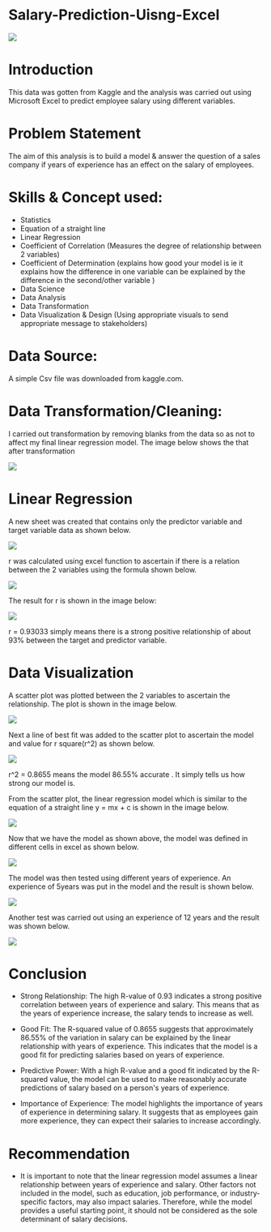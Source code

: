 # Salary-Prediction-Uisng-Excel

![](Salary_Prediction_Image.jpg)


# Introduction

This data was gotten from Kaggle and the analysis was carried out using Microsoft Excel to predict employee salary using different variables. 

# Problem Statement 

The aim of this analysis is to build a model & answer the question of a sales company if years of experience has an effect on the salary of employees.

# Skills & Concept used:

- Statistics
- Equation of a straight line
- Linear Regression
- Coefficient of Correlation (Measures the degree of relationship between 2 variables)
- Coefficient of Determination (explains how good your model is ie it explains how the difference in one variable can be explained by the difference in the second/other variable )
- Data Science
- Data Analysis
- Data Transformation
- Data Visualization & Design (Using appropriate visuals to send appropriate message to stakeholders)

# Data Source:

A simple Csv file was downloaded from kaggle.com.

# Data Transformation/Cleaning:

I carried out transformation by removing blanks from the data so as not to affect my final linear regression model. The image below shows the that after transformation

![](Initial_data.jpg)

# Linear Regression

A new sheet was created that contains only the predictor variable and target variable data as shown below.

![](Linear_regression_data.jpg)

r was calculated using excel function to ascertain if there is a relation between the 2 variables using the formula shown below.

![](Correlation_formula.jpg)

The result for r is shown in the image below: 

![](correlation_output.jpg)

r = 0.93033 simply means there is a strong positive relationship of about 93% between the target and predictor variable.

# Data Visualization

A scatter plot was plotted between the 2 variables to ascertain the relationship. The plot is shown in the image below.

![](Scatter_Plot.jpg)

Next a line of best fit was added to the scatter plot to ascertain the model and value for r square(r^2) as shown below.

![](Scatter_Plot_Model.jpg)

r^2 = 0.8655 means the model 86.55% accurate . It simply tells us how strong our model is.

From the scatter plot, the linear regression model which is similar to the equation of a straight line y = mx + c is shown in the image below.

![](Linear_Regression_Model.jpg)

Now that we have the model as shown above, the model was defined in different cells in excel as shown below.

![](Model_formula.jpg)

The model was then tested using different years of experience. An experience of 5years was put in the model and the result is shown below.

![](5Years_exp_test.jpg)

Another test was carried out using an experience of 12 years and the result was shown below.

![](12Years_exp_test.jpg)

# Conclusion

- Strong Relationship: The high R-value of 0.93 indicates a strong positive correlation between years of experience and salary. This means that as the years of experience increase, the salary tends to increase as well.

- Good Fit: The R-squared value of 0.8655 suggests that approximately 86.55% of the variation in salary can be explained by the linear relationship with years of experience. This indicates that the model is a good fit for predicting salaries based on years of experience.

- Predictive Power: With a high R-value and a good fit indicated by the R-squared value, the model can be used to make reasonably accurate predictions of salary based on a person's years of experience.

- Importance of Experience: The model highlights the importance of years of experience in determining salary. It suggests that as employees gain more experience, they can expect their salaries to increase accordingly. 

# Recommendation

 - It is important to note that the linear regression model assumes a linear relationship between years of experience and salary. Other factors not included in the model, such as education, job performance, or industry-specific factors, may also impact salaries. Therefore, while the model provides a useful starting point, it should not be considered as the sole determinant of salary decisions.
